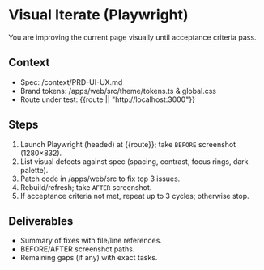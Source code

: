 # Visual Iterate (Playwright)
You are improving the current page visually until acceptance criteria pass.

## Context
- Spec: /context/PRD-UI-UX.md
- Brand tokens: /apps/web/src/theme/tokens.ts & global.css
- Route under test: {{route || "http://localhost:3000"}}

## Steps
1) Launch Playwright (headed) at {{route}}; take `BEFORE` screenshot (1280×832).
2) List visual defects against spec (spacing, contrast, focus rings, dark palette).
3) Patch code in /apps/web/src to fix top 3 issues.
4) Rebuild/refresh; take `AFTER` screenshot.
5) If acceptance criteria not met, repeat up to 3 cycles; otherwise stop.

## Deliverables
- Summary of fixes with file/line references.
- BEFORE/AFTER screenshot paths.
- Remaining gaps (if any) with exact tasks.
